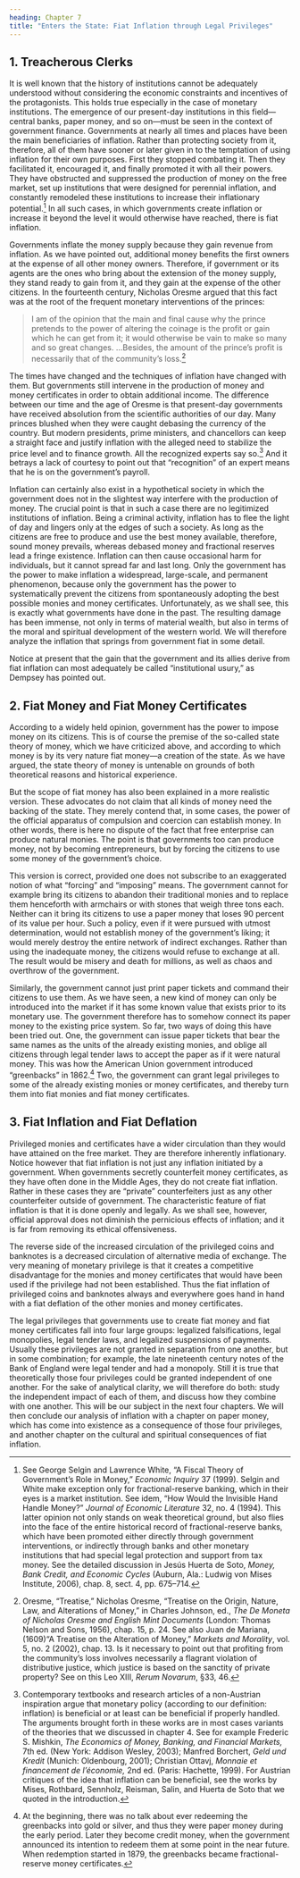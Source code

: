 ```yaml
---
heading: Chapter 7
title: "Enters the State: Fiat Inflation through Legal Privileges"
---
```


## 1. Treacherous Clerks

It is well known that the history of institutions cannot be adequately understood without considering the economic constraints and incentives of the protagonists. This holds true especially in the case of monetary institutions. The emergence of our present-day institutions in this field—central banks, paper money, and so on—must be seen in the context of government finance. Governments at nearly all times and places have been the main beneficiaries of inflation. Rather than protecting society from it, therefore, all of them have sooner or later given in to the temptation of using inflation for their own purposes. First they stopped combating it. Then they facilitated it, encouraged it, and finally promoted it with all their powers. They have obstructed and suppressed the production of money on the free market, set up institutions that were designed for perennial inflation, and constantly remodeled these institutions to increase their inflationary potential.[^1] In all such cases, in which governments create inflation or increase it beyond the level it would otherwise have reached, there is fiat inflation.

Governments inflate the money supply because they gain revenue from inflation. As we have pointed out, additional money benefits the first owners at the expense of all other money owners. Therefore, if government or its agents are the ones who bring about the extension of the money supply, they stand ready to gain from it, and they gain at the expense of the other citizens. In the fourteenth century, Nicholas Oresme argued that this fact was at the root of the frequent monetary interventions of the princes:

> I am of the opinion that the main and final cause why the prince pretends to the power of altering the coinage is the profit or gain which he can get from it; it would otherwise be vain to make so many and so great changes. ...Besides, the amount of the prince’s profit is necessarily that of the community’s loss.[^2]

The times have changed and the techniques of inflation have changed with them. But governments still intervene in the production of money and money certificates in order to obtain additional income. The difference between our time and the age of Oresme is that present-day governments have received absolution from the scientific authorities of our day. Many princes blushed when they were caught debasing the currency of the country. But modern presidents, prime ministers, and chancellors can keep a straight face and justify inflation with the alleged need to stabilize the price level and to finance growth. All the recognized experts say so.[^3] And it betrays a lack of courtesy to point out that “recognition” of an expert means that he is on the government’s payroll.

Inflation can certainly also exist in a hypothetical society in which the government does not in the slightest way interfere with the production of money. The crucial point is that in such a case there are no legitimized institutions of inflation. Being a criminal activity, inflation has to flee the light of day and lingers only at the edges of such a society. As long as the citizens are free to produce and use the best money available, therefore, sound money prevails, whereas debased money and fractional reserves lead a fringe existence. Inflation can then cause occasional harm for individuals, but it cannot spread far and last long. Only the government has the power to make inflation a widespread, large-scale, and permanent phenomenon, because only the government has the power to systematically prevent the citizens from spontaneously adopting the best possible monies and money certificates. Unfortunately, as we shall see, this is exactly what governments have done in the past. The resulting damage has been immense, not only in terms of material wealth, but also in terms of the moral and spiritual development of the western world. We will therefore analyze the inflation that springs from government fiat in some detail.

Notice at present that the gain that the government and its allies derive from fiat inflation can most adequately be called “institutional usury,” as Dempsey has pointed out.

## 2. Fiat Money and Fiat Money Certificates

According to a widely held opinion, government has the power to impose money on its citizens. This is of course the premise of the so-called state theory of money, which we have criticized above, and according to which money is by its very nature fiat money—a creation of the state. As we have argued, the state theory of money is untenable on grounds of both theoretical reasons and historical experience.

But the scope of fiat money has also been explained in a more realistic version. These advocates do not claim that all kinds of money need the backing of the state. They merely contend that, in some cases, the power of the official apparatus of compulsion and coercion can establish money. In other words, there is here no dispute of the fact that free enterprise can produce natural monies. The point is that governments too can produce money, not by becoming entrepreneurs, but by forcing the citizens to use some money of the government’s choice.

This version is correct, provided one does not subscribe to an exaggerated notion of what “forcing” and “imposing” means. The government cannot for example bring its citizens to abandon their traditional monies and to replace them henceforth with armchairs or with stones that weigh three tons each. Neither can it bring its citizens to use a paper money that loses 90 percent of its value per hour. Such a policy, even if it were pursued with utmost determination, would not establish money of the government’s liking; it would merely destroy the entire network of indirect exchanges. Rather than using the inadequate money, the citizens would refuse to exchange at all. The result would be misery and death for millions, as well as chaos and overthrow of the government.

Similarly, the government cannot just print paper tickets and command their citizens to use them. As we have seen, a new kind of money can only be introduced into the market if it has some known value that exists prior to its monetary use. The government therefore has to somehow connect its paper money to the existing price system. So far, two ways of doing this have been tried out. One, the government can issue paper tickets that bear the same names as the units of the already existing monies, and oblige all citizens through legal tender laws to accept the paper as if it were natural money. This was how the American Union government introduced “greenbacks” in 1862.[^4] Two, the government can grant legal privileges to some of the already existing monies or money certificates, and thereby turn them into fiat monies and fiat money certificates.

## 3. Fiat Inflation and Fiat Deflation

Privileged monies and certificates have a wider circulation than they would have attained on the free market. They are therefore inherently inflationary. Notice however that fiat inflation is not just any inflation initiated by a government. When governments secretly counterfeit money certificates, as they have often done in the Middle Ages, they do not create fiat inflation. Rather in these cases they are “private” counterfeiters just as any other counterfeiter outside of government. The characteristic feature of fiat inflation is that it is done openly and legally. As we shall see, however, official approval does not diminish the pernicious effects of inflation; and it is far from removing its ethical offensiveness.

The reverse side of the increased circulation of the privileged coins and banknotes is a decreased circulation of alternative media of exchange. The very meaning of monetary privilege is that it creates a competitive disadvantage for the monies and money certificates that would have been used if the privilege had not been established. Thus the fiat inflation of privileged coins and banknotes always and everywhere goes hand in hand with a fiat deflation of the other monies and money certificates.

The legal privileges that governments use to create fiat money and fiat money certificates fall into four large groups: legalized falsifications, legal monopolies, legal tender laws, and legalized suspensions of payments. Usually these privileges are not granted in separation from one another, but in some combination; for example, the late nineteenth century notes of the Bank of England were legal tender and had a monopoly. Still it is true that theoretically those four privileges could be granted independent of one another. For the sake of analytical clarity, we will therefore do both: study the independent impact of each of them, and discuss how they combine with one another. This will be our subject in the next four chapters. We will then conclude our analysis of inflation with a chapter on paper money, which has come into existence as a consequence of those four privileges, and another chapter on the cultural and spiritual consequences of fiat inflation.

[^1]: See George Selgin and Lawrence White, “A Fiscal Theory of Government’s Role in Money,” _Economic Inquiry_ 37 (1999). Selgin and White make exception only for fractional-reserve banking, which in their eyes is a market institution. See idem, “How Would the Invisible Hand Handle Money?” _Journal of Economic Literature_ 32, no. 4 (1994). This latter opinion not only stands on weak theoretical ground, but also flies into the face of the entire historical record of fractional-reserve banks, which have been promoted either directly through government interventions, or indirectly through banks and other monetary institutions that had special legal protection and support from tax money. See the detailed discussion in Jesús Huerta de Soto, _Money, Bank Credit, and Economic Cycles_ (Auburn, Ala.: Ludwig von Mises Institute, 2006), chap. 8, sect. 4, pp. 675–714.

[^2]: Oresme, “Treatise,” Nicholas Oresme, “Treatise on the Origin, Nature, Law, and Alterations of Money,” in Charles Johnson, ed., _The De Moneta of Nicholas Oresme and English Mint Documents_ (London: Thomas Nelson and Sons, 1956), chap. 15, p. 24. See also Juan de Mariana, (1609)“A Treatise on the Alteration of Money,” _Markets and Morality_, vol. 5, no. 2 (2002), chap. 13. Is it necessary to point out that profiting from the community’s loss involves necessarily a flagrant violation of distributive justice, which justice is based on the sanctity of private property? See on this Leo XIII, _Rerum Novarum_, §33, 46.

[^3]: Contemporary textbooks and research articles of a non-Austrian inspiration argue that monetary policy (according to our definition: inflation) is beneficial or at least can be beneficial if properly handled. The arguments brought forth in these works are in most cases variants of the theories that we discussed in chapter 4. See for example Frederic S. Mishkin, _The Economics of Money, Banking, and Financial Markets,_ 7th ed. (New York: Addison Wesley, 2003); Manfred Borchert, _Geld und Kredit_ (Munich: Oldenbourg, 2001); Christian Ottavj, _Monnaie et financement de l’économie,_ 2nd ed. (Paris: Hachette, 1999). For Austrian critiques of the idea that inflation can be beneficial, see the works by Mises, Rothbard, Sennholz, Reisman, Salin, and Huerta de Soto that we quoted in the introduction.

[^4]: At the beginning, there was no talk about ever redeeming the greenbacks into gold or silver, and thus they were paper money during the early period. Later they become credit money, when the government announced its intention to redeem them at some point in the near future. When redemption started in 1879, the greenbacks became fractional-reserve money certificates.

